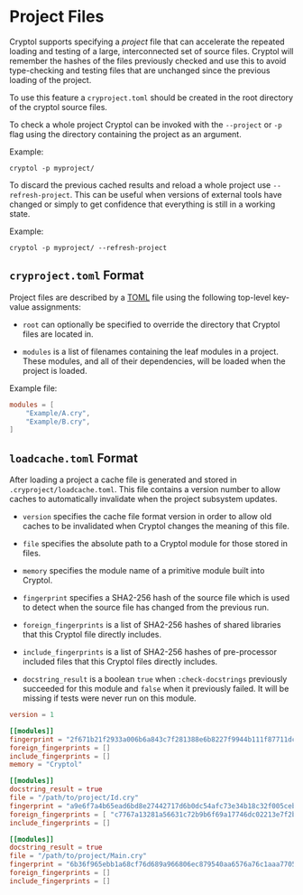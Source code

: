 # Project Files

Cryptol supports specifying a *project* file that can accelerate the repeated
loading and testing of a large, interconnected set of source files. Cryptol
will remember the hashes of the files previously checked and use this to avoid
type-checking and testing files that are unchanged since the previous loading
of the project.

To use this feature a `cryproject.toml` should be created in the root directory
of the cryptol source files.

To check a whole project Cryptol can be invoked with the `--project` or `-p`
flag using the directory containing the project as an argument.

Example:

```shell
cryptol -p myproject/
```

To discard the previous cached results and reload a whole project use
`--refresh-project`. This can be useful when versions of external tools
have changed or simply to get confidence that everything is still in a
working state.

Example:

```shell
cryptol -p myproject/ --refresh-project
```

## `cryproject.toml` Format

Project files are described by a [TOML](https://toml.io/en/) file using the
following top-level key-value assignments:

- `root` can optionally be specified to override the directory that Cryptol
  files are located in.

- `modules` is a list of filenames containing the leaf modules in a project.
  These modules, and all of their dependencies, will be loaded when the project
  is loaded.

Example file:

```toml
modules = [
    "Example/A.cry",
    "Example/B.cry",
]
```

## `loadcache.toml` Format

After loading a project a cache file is generated and stored in
`.cryproject/loadcache.toml`.  This file contains a version number to allow
caches to automatically invalidate when the project subsystem updates.

- `version` specifies the cache file format version in order to allow old
  caches to be invalidated when Cryptol changes the meaning of this file.

- `file` specifies the absolute path to a Cryptol module for those stored
  in files.

- `memory` specifies the module name of a primitive module built into Cryptol.

- `fingerprint` specifies a SHA2-256 hash of the source file which is used to
  detect when the source file has changed from the previous run.

- `foreign_fingerprints` is a list of SHA2-256 hashes of shared libraries that
  this Cryptol file directly includes.

- `include_fingerprints` is a list of SHA2-256 hashes of pre-processor included
  files that this Cryptol files directly includes.

- `docstring_result` is a boolean `true` when `:check-docstrings` previously
  succeeded for this module and `false` when it previously failed. It will be
  missing if tests were never run on this module.

```toml
version = 1

[[modules]]
fingerprint = "2f671b21f2933a006b6a843c7f281388e6b8227f9944b111f87711dc9ca8448f"
foreign_fingerprints = []
include_fingerprints = []
memory = "Cryptol"

[[modules]]
docstring_result = true
file = "/path/to/project/Id.cry"
fingerprint = "a9e6f7a4b65ead6bd8e27442717d6b0dc54afc73e34b18c32f005ceb7a8f3c34"
foreign_fingerprints = [ "c7767a13281a56631c72b9b6f69a17746dc02213e7f2b24a8a4a6fe7afd9ee0a" ]
include_fingerprints = []

[[modules]]
docstring_result = true
file = "/path/to/project/Main.cry"
fingerprint = "6b36f965ebb1a68cf76d689a966806ec879540aa6576a76c1aaa7705a4af09d5"
foreign_fingerprints = []
include_fingerprints = []
```
